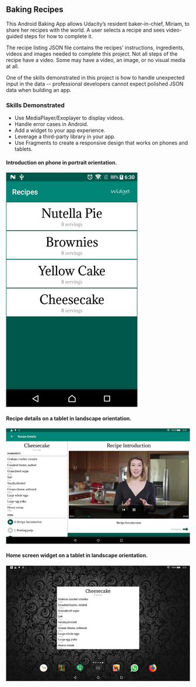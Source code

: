 ## Baking Recipes

This Android Baking App allows Udacity’s resident baker-in-chief, Miriam, to share her recipes with the world. A user selects a recipe and sees video-guided steps for how to complete it.

The recipe listing JSON file contains the recipes' instructions, ingredients, videos and images needed to complete this project. Not all steps of the recipe have a video. Some may have a video, an image, or no visual media at all.

One of the skills demonstrated in this project is how to handle unexpected input in the data -- professional developers cannot expect polished JSON data when building an app.

### Skills Demonstrated

- Use MediaPlayer/Exoplayer to display videos.
- Handle error cases in Android.
- Add a widget to your app experience.
- Leverage a third-party library in your app.
- Use Fragments to create a responsive design that works on phones and tablets.

#### Introduction on phone in portrait orientation.
#### ![](demo/phone_port.png)

#### Recipe details on a tablet in landscape orientation.

#### ![](demo/tablet_land.png)

#### Home screen widget on a tablet in landscape orientation.

#### ![](demo/tablet_land_widget.png)
